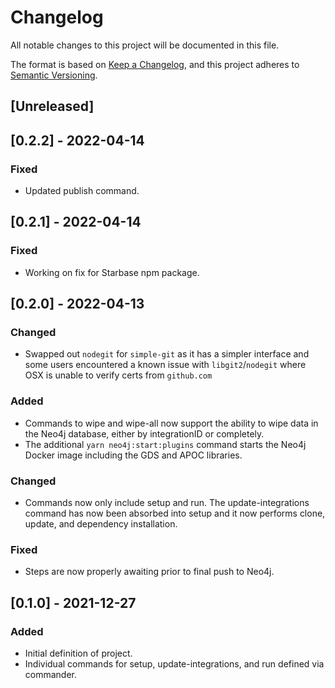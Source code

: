# Changelog

All notable changes to this project will be documented in this file.

The format is based on [Keep a Changelog](https://keepachangelog.com/en/1.0.0/),
and this project adheres to
[Semantic Versioning](https://semver.org/spec/v2.0.0.html).

## [Unreleased]

## [0.2.2] - 2022-04-14

### Fixed

- Updated publish command.

## [0.2.1] - 2022-04-14

### Fixed

- Working on fix for Starbase npm package.

## [0.2.0] - 2022-04-13

### Changed

- Swapped out `nodegit` for `simple-git` as it has a simpler interface and some
  users encountered a known issue with `libgit2`/`nodegit` where OSX is unable
  to verify certs from `github.com`

### Added

- Commands to wipe and wipe-all now support the ability to wipe data in the
  Neo4j database, either by integrationID or completely.
- The additional `yarn neo4j:start:plugins` command starts the Neo4j Docker
  image including the GDS and APOC libraries.

### Changed

- Commands now only include setup and run. The update-integrations command has
  now been absorbed into setup and it now performs clone, update, and dependency
  installation.

### Fixed

- Steps are now properly awaiting prior to final push to Neo4j.

## [0.1.0] - 2021-12-27

### Added

- Initial definition of project.
- Individual commands for setup, update-integrations, and run defined via
  commander.
